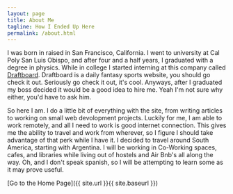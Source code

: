 ```yaml
---
layout: page
title: About Me 
tagline: How I Ended Up Here
permalink: /about.html
---
```


I was born in raised in San Francisco, California. I went to university at Cal Poly San Luis Obispo, and after four and a half years, I graduated with a degree in physics. While in college I started interning at this company called [Draftboard](https://draftboard.com/). Draftboard is a daily fantasy sports website, you should go check it out. Seriously go check it out, it's cool. Anyways, after I graduated my boss decided it would be a good idea to hire me. Yeah I'm not sure why either, you'd have to ask him. 

So here I am. I do a little bit of everything with the site, from writing articles to working on small web devolopment projects. Luckily for me, I am able to work remotely, and all I need to work is good internet connection. This gives me the ability to travel and work from wherever, so I figure I should take advantage of that perk while I have it. I decided to travel around South America, starting with Argentina. I will be working in Co-Working spaces, cafes, and libraries while living out of hostels and Air Bnb's all along the way. Oh, and I don't speak spanish, so I will be attempting to learn some as it may prove useful.

[Go to the Home Page]({{ site.url }}{{ site.baseurl }})
